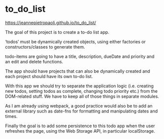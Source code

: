 # to_do_list

https://jeannepietropaoli.github.io/to_do_list/

The goal of this project is to create a to-do list app.

‘todos’ must be dynamically created objects, using either factories or constructors/classes to generate them.

todo-items are going to have a title, description, dueDate and priority and an edit and delete functions.

The app should have projects that can also be dynamically created and each project should have its own to-do list.

With this app we should try to separate the application logic (i.e. creating new todos, setting todos as complete, changing todo priority etc.) from the DOM-related stuff. We have to keep all of those things in separate modules.

As I am already using webpack, a good practice would also be to add an external library such as date-fns for formatting and manipulating dates and times.

Finally the goal is to add some persistence to this todo app when the user refreshes the page, using the Web Storage API, in particular localStorage.
